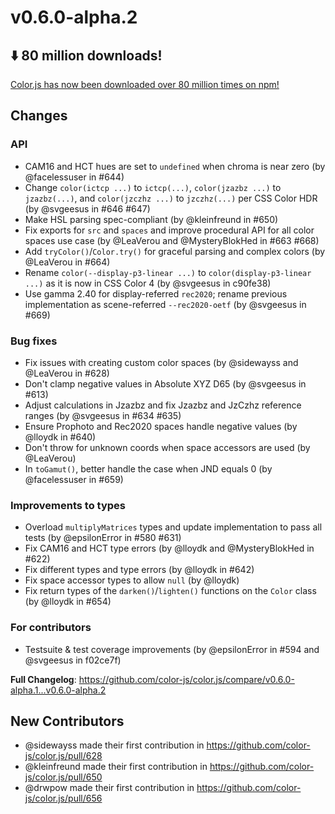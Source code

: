 # v0.6.0-alpha.2

## ⬇️ 80 million downloads!

[Color.js has now been downloaded over 80 million times on npm!](https://limonte.dev/total-npm-downloads/?package=colorjs.io)

## Changes

### API

- CAM16 and HCT hues are set to `undefined` when chroma is near zero (by @facelessuser in #644)
- Change `color(ictcp ...)` to `ictcp(...)`, `color(jzazbz ...)` to `jzazbz(...)`, and `color(jzczhz ...)` to `jzczhz(...)` per CSS Color HDR (by @svgeesus in #646 #647)
- Make HSL parsing spec-compliant (by @kleinfreund in #650)
- Fix exports for `src` and `spaces` and improve procedural API for all color spaces use case (by @LeaVerou and @MysteryBlokHed in #663 #668)
- Add `tryColor()`/`Color.try()` for graceful parsing and complex colors (by @LeaVerou in #664)
- Rename `color(--display-p3-linear ...)` to `color(display-p3-linear ...)` as it is now in CSS Color 4 (by @svgeesus in c90fe38)
- Use gamma 2.40 for display-referred `rec2020`; rename previous implementation as scene-referred `--rec2020-oetf` (by @svgeesus in #669)

### Bug fixes

- Fix issues with creating custom color spaces (by @sidewayss and @LeaVerou in #628)
- Don't clamp negative values in Absolute XYZ D65 (by @svgeesus in #613)
- Adjust calculations in Jzazbz and fix Jzazbz and JzCzhz reference ranges (by @svgeesus in #634 #635)
- Ensure Prophoto and Rec2020 spaces handle negative values (by @lloydk in #640)
- Don't throw for unknown coords when space accessors are used (by @LeaVerou)
- In `toGamut()`, better handle the case when JND equals 0 (by @facelessuser in #659)

### Improvements to types

- Overload `multiplyMatrices` types and update implementation to pass all tests (by @epsilonError in #580 #631)
- Fix CAM16 and HCT type errors (by @lloydk and @MysteryBlokHed in #622)
- Fix different types and type errors (by @lloydk in #642)
- Fix space accessor types to allow `null` (by @lloydk)
- Fix return types of the `darken()`/`lighten()` functions on the `Color` class (by @lloydk in #654)

### For contributors

- Testsuite & test coverage improvements (by @epsilonError in #594 and @svgeesus in f02ce7f)

**Full Changelog**: https://github.com/color-js/color.js/compare/v0.6.0-alpha.1...v0.6.0-alpha.2

## New Contributors

- @sidewayss made their first contribution in https://github.com/color-js/color.js/pull/628
- @kleinfreund made their first contribution in https://github.com/color-js/color.js/pull/650
- @drwpow made their first contribution in https://github.com/color-js/color.js/pull/656
